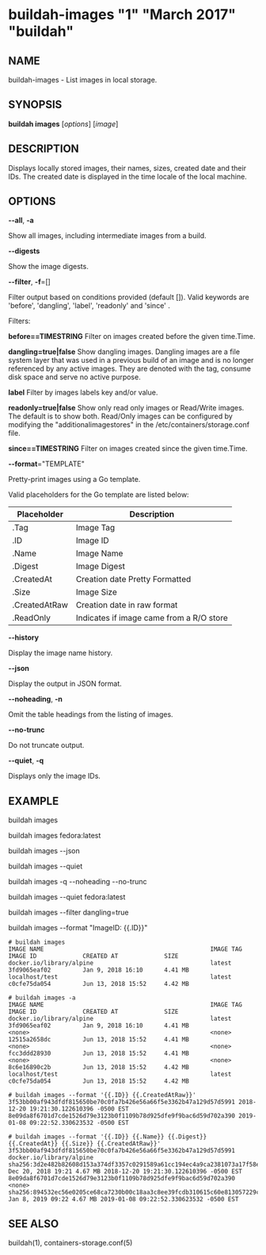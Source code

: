 # buildah-images "1" "March 2017" "buildah"

## NAME
buildah\-images - List images in local storage.

## SYNOPSIS
**buildah images** [*options*] [*image*]

## DESCRIPTION
Displays locally stored images, their names, sizes, created date and their IDs.
The created date is displayed in the time locale of the local machine.

## OPTIONS

**--all**, **-a**

Show all images, including intermediate images from a build.

**--digests**

Show the image digests.

**--filter**, **-f**=[]

Filter output based on conditions provided (default []).  Valid
keywords are 'before', 'dangling', 'label', 'readonly' and 'since' .

  Filters:

  **before==TIMESTRING**
    Filter on images created before the given time.Time.

  **dangling=true|false**
    Show dangling images. Dangling images are a file system layer that was used in a previous build of an image and is no longer referenced by any active images. They are denoted with the <none> tag, consume disk space and serve no active purpose.

  **label**
    Filter by images labels key and/or value.

  **readonly=true|false**
     Show only read only images or Read/Write images. The default is to show both.  Read/Only images can be configured by modifying the  "additionalimagestores" in the /etc/containers/storage.conf file.

  **since==TIMESTRING**
    Filter on images created since the given time.Time.

**--format**="TEMPLATE"

Pretty-print images using a Go template.

Valid placeholders for the Go template are listed below:

| **Placeholder** | **Description**                          |
| --------------- | -----------------------------------------|
| .Tag            | Image Tag                                |
| .ID             | Image ID                                 |
| .Name           | Image Name                               |
| .Digest         | Image Digest                             |
| .CreatedAt      | Creation date Pretty Formatted           |
| .Size           | Image Size                               |
| .CreatedAtRaw   | Creation date in raw format              |
| .ReadOnly       | Indicates if image came from a R/O store |

**--history**

Display the image name history.

**--json**

Display the output in JSON format.

**--noheading**, **-n**

Omit the table headings from the listing of images.

**--no-trunc**

Do not truncate output.

**--quiet**, **-q**

Displays only the image IDs.

## EXAMPLE

buildah images

buildah images fedora:latest

buildah images --json

buildah images --quiet

buildah images -q --noheading --no-trunc

buildah images --quiet fedora:latest

buildah images --filter dangling=true

buildah images --format "ImageID: {{.ID}}"

```
# buildah images
IMAGE NAME                                               IMAGE TAG            IMAGE ID             CREATED AT             SIZE
docker.io/library/alpine                                 latest               3fd9065eaf02         Jan 9, 2018 16:10      4.41 MB
localhost/test                                           latest               c0cfe75da054         Jun 13, 2018 15:52     4.42 MB
```

```
# buildah images -a
IMAGE NAME                                               IMAGE TAG            IMAGE ID             CREATED AT             SIZE
docker.io/library/alpine                                 latest               3fd9065eaf02         Jan 9, 2018 16:10      4.41 MB
<none>                                                   <none>               12515a2658dc         Jun 13, 2018 15:52     4.41 MB
<none>                                                   <none>               fcc3ddd28930         Jun 13, 2018 15:52     4.41 MB
<none>                                                   <none>               8c6e16890c2b         Jun 13, 2018 15:52     4.42 MB
localhost/test                                           latest               c0cfe75da054         Jun 13, 2018 15:52     4.42 MB
```

```
# buildah images --format '{{.ID}} {{.CreatedAtRaw}}'
3f53bb00af943dfdf815650be70c0fa7b426e56a66f5e3362b47a129d57d5991 2018-12-20 19:21:30.122610396 -0500 EST
8e09da8f6701d7cde1526d79e3123b0f1109b78d925dfe9f9bac6d59d702a390 2019-01-08 09:22:52.330623532 -0500 EST
```

```
# buildah images --format '{{.ID}} {{.Name}} {{.Digest}} {{.CreatedAt}} {{.Size}} {{.CreatedAtRaw}}'
3f53bb00af943dfdf815650be70c0fa7b426e56a66f5e3362b47a129d57d5991 docker.io/library/alpine sha256:3d2e482b82608d153a374df3357c0291589a61cc194ec4a9ca2381073a17f58e Dec 20, 2018 19:21 4.67 MB 2018-12-20 19:21:30.122610396 -0500 EST
8e09da8f6701d7cde1526d79e3123b0f1109b78d925dfe9f9bac6d59d702a390 <none> sha256:894532ec56e0205ce68ca7230b00c18aa3c8ee39fcdb310615c60e813057229c Jan 8, 2019 09:22 4.67 MB 2019-01-08 09:22:52.330623532 -0500 EST
```
## SEE ALSO
buildah(1), containers-storage.conf(5)
